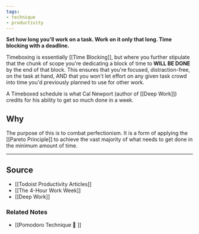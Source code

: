 ```yaml
---
tags:
- technique
- productivity
---
```

**Set how long you'll work on a task. Work on it only that long. Time blocking with a deadline.**

Timeboxing is essentially [[Time Blocking]], but where you further stipulate that the chunk of scope you're dedicating a block of time to **WILL BE DONE** by the end of that block. This ensures that you're focused, distraction-free, on the task at hand, AND that you won't let effort on any given task crowd into time you'd previously planned to use for other work.

A Timeboxed schedule is what Cal Newport (author of [[Deep Work]]) credits for his ability to get so much done in a week.

## Why

The purpose of this is to combat perfectionism. It is a form of applying the [[Pareto Principle]] to achieve the vast majority of what needs to get done in the minimum amount of time. 

---

## Source
- [[Todoist Productivity Articles]]
- [[The 4-Hour Work Week]]
- [[Deep Work]]

### Related Notes
- [[Pomodoro Technique 🍅 ]]